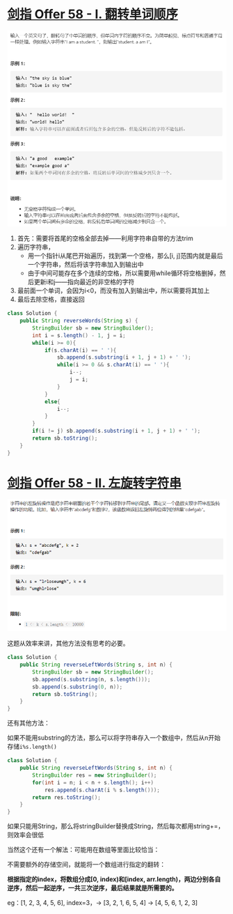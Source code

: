 # [剑指 Offer 58 - I. 翻转单词顺序](https://leetcode-cn.com/problems/fan-zhuan-dan-ci-shun-xu-lcof/)

<img src="pic\image-20210505173129892.png" alt="image-20210505173129892" style="zoom:67%;" />

1. 首先：需要将首尾的空格全部去掉——利用字符串自带的方法trim
2. 遍历字符串，
   - 用一个指针i从尾巴开始遍历，找到第一个空格，那么[i, j]范围内就是最后一个字符串，然后将该字符串加入到输出中
   - 由于中间可能存在多个连续的空格，所以需要用while循环将空格删掉，然后更新i和j——指向最近的非空格的字符
3. 最前面一个单词，会因为i<0，而没有加入到输出中，所以需要将其加上
4. 最后去除空格，直接返回

```java
class Solution {
    public String reverseWords(String s) {
        StringBuilder sb = new StringBuilder();
        int i = s.length() - 1, j = i;
        while(i >= 0){
            if(s.charAt(i) == ' '){
                sb.append(s.substring(i + 1, j + 1) + ' ');
                while(i >= 0 && s.charAt(i) == ' '){
                    i--;
                    j = i;
                }
            }
            else{
                i--;
            }
        }
        if(i != j) sb.append(s.substring(i + 1, j + 1) + ' ');
        return sb.toString();
    }
}
```

# [剑指 Offer 58 - II. 左旋转字符串](https://leetcode-cn.com/problems/zuo-xuan-zhuan-zi-fu-chuan-lcof/)

<img src="pic\image-20210505174538346.png" alt="image-20210505174538346" style="zoom:67%;" />

这题从效率来讲，其他方法没有思考的必要。

```java
class Solution {
    public String reverseLeftWords(String s, int n) {
        StringBuilder sb = new StringBuilder();
        sb.append(s.substring(n, s.length()));
        sb.append(s.substring(0, n));
        return sb.toString();
    }
}
```

还有其他方法：

如果不能用substring的方法，那么可以将字符串存入一个数组中，然后从n开始存储`i%s.length()`

```java
class Solution {
    public String reverseLeftWords(String s, int n) {
        StringBuilder res = new StringBuilder();
        for(int i = n; i < n + s.length(); i++)
            res.append(s.charAt(i % s.length()));
        return res.toString();
    }
}
```

如果只能用String，那么将stringBuilder替换成String，然后每次都用string+=，则效率会很低

当然这个还有一个解法：可能用在数组等里面比较恰当：

不需要额外的存储空间，就能将一个数组进行指定的翻转：

**根据指定的index，将数组分成[0, index)和[index, arr.length)，两边分别各自逆序，然后一起逆序，一共三次逆序，最后结果就是所需要的。**

eg：[1, 2, 3, 4, 5, 6], index=3，-> [3, 2, 1, 6, 5, 4] -> [4, 5, 6, 1, 2, 3]